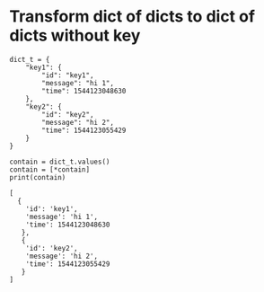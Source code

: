 
# Transform dict of dicts to dict of dicts without key 
```
dict_t = {
    "key1": {
        "id": "key1",
        "message": "hi 1",
        "time": 1544123048630
    },
    "key2": {
        "id": "key2",
        "message": "hi 2",
        "time": 1544123055429
    }
}
```
```
contain = dict_t.values()
contain = [*contain]
print(contain)
```
```
[
  {
    'id': 'key1', 
    'message': 'hi 1', 
    'time': 1544123048630
   }, 
   {
    'id': 'key2', 
    'message': 'hi 2', 
    'time': 1544123055429
   }
]
```

